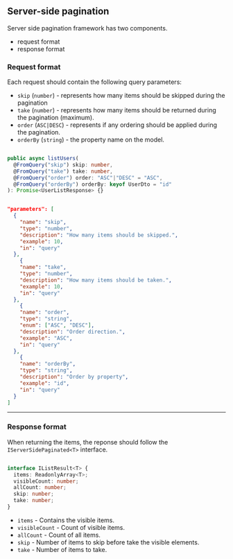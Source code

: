 ## Server-side pagination

Server side pagination framework has two components.
* request format
* response format

### Request format

Each request should contain the following query parameters:
* `skip` (`number`) - represents how many items should be skipped during the pagination
* `take` (`number`) - represents how many items should be returned during the pagination (maximum).
* `order` (`ASC|DESC`) - represents if any ordering should be applied during the pagination.
* `orderBy` (`string`) - the property name on the model.

```ts

public async listUsers(
  @FromQuery("skip") skip: number,
  @FromQuery("take") take: number,
  @FromQuery("order") order: "ASC"|"DESC" = "ASC",
  @FromQuery("orderBy") orderBy: keyof UserDto = "id"
): Promise<UserListResponse> {}

```

```json

"parameters": [
  {
    "name": "skip",
    "type": "number",
    "description": "How many items should be skipped.",
    "example": 10,
    "in": "query"
  },
    {
    "name": "take",
    "type": "number",
    "description": "How many items should be taken.",
    "example": 10,
    "in": "query"
  },
    {
    "name": "order",
    "type": "string",
    "enum": ["ASC", "DESC"],
    "description": "Order direction.",
    "example": "ASC",
    "in": "query"
  },
    {
    "name": "orderBy",
    "type": "string",
    "description": "Order by property",
    "example": "id",
    "in": "query"
  }
]

```

---

### Response format

When returning the items, the reponse should follow the `IServerSidePaginated<T>` interface.

```ts

interface IListResult<T> {
  items: ReadonlyArray<T>;
  visibleCount: number;
  allCount: number;
  skip: number;
  take: number;
}

```

* `items` - Contains the visible items.
* `visibleCount` - Count of visible items.
* `allCount` - Count of all items.
* `skip` - Number of items to skip before take the visible elements.
* `take` - Number of items to take.
